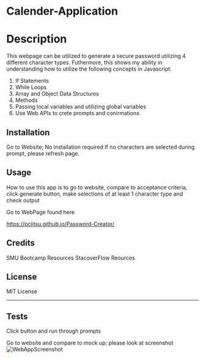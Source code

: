 # Calender-Application

# Description

This webpage can be utilized to generate a secure password utilizing 4 different character types.
Futhermore, this shows my ability in understanding how to utilize the following concepts in Javascript:

1. If Statements
2. While Loops
3. Array and Object Data Structures
4. Methods
5. Passing local variables and utilizing global variables
6. Use Web APIs to crete prompts and conirmations

## Installation

Go to Website; No installation required
If no characters are selected during prompt, please refresh page.

## Usage

How to use this app is to go to website, compare to acceptance criteria, click generate button, make selections of at least 1 character type and check output

Go to WebPage found here

https://pcjitsu.github.io/Password-Creator/

## Credits

SMU Bootcamp Resources
StacoverFlow Reources

## License

MIT License

---

## Tests

Click button and run through prompts

Go to website and compare to mock up; please look at screenshot
![WebAppScreenshot](Assets/images/Password-Creator-Mock.png?raw=true)

